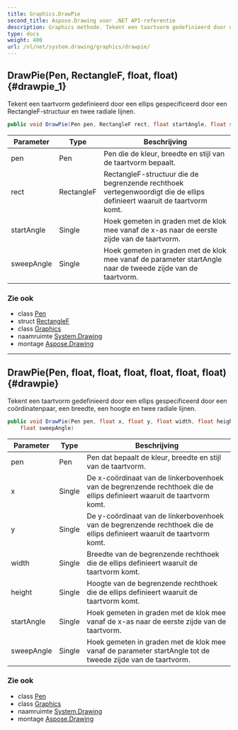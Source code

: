 ```yaml
---
title: Graphics.DrawPie
second_title: Aspose.Drawing voor .NET API-referentie
description: Graphics methode. Tekent een taartvorm gedefinieerd door een ellips gespecificeerd door een RectangleFstructuur en twee radiale lijnen.
type: docs
weight: 400
url: /nl/net/system.drawing/graphics/drawpie/
---
```

## DrawPie(Pen, RectangleF, float, float) {#drawpie_1}

Tekent een taartvorm gedefinieerd door een ellips gespecificeerd door een RectangleF-structuur en twee radiale lijnen.

```csharp
public void DrawPie(Pen pen, RectangleF rect, float startAngle, float sweepAngle)
```

| Parameter | Type | Beschrijving |
| --- | --- | --- |
| pen | Pen | Pen die de kleur, breedte en stijl van de taartvorm bepaalt. |
| rect | RectangleF | RectangleF-structuur die de begrenzende rechthoek vertegenwoordigt die de ellips definieert waaruit de taartvorm komt. |
| startAngle | Single | Hoek gemeten in graden met de klok mee vanaf de x-as naar de eerste zijde van de taartvorm. |
| sweepAngle | Single | Hoek gemeten in graden met de klok mee vanaf de parameter startAngle naar de tweede zijde van de taartvorm. |

### Zie ook

* class [Pen](../../pen/)
* struct [RectangleF](../../rectanglef/)
* class [Graphics](../)
* naamruimte [System.Drawing](../../graphics/)
* montage [Aspose.Drawing](../../../)

---

## DrawPie(Pen, float, float, float, float, float, float) {#drawpie}

Tekent een taartvorm gedefinieerd door een ellips gespecificeerd door een coördinatenpaar, een breedte, een hoogte en twee radiale lijnen.

```csharp
public void DrawPie(Pen pen, float x, float y, float width, float height, float startAngle, 
    float sweepAngle)
```

| Parameter | Type | Beschrijving |
| --- | --- | --- |
| pen | Pen | Pen dat bepaalt de kleur, breedte en stijl van de taartvorm. |
| x | Single | De x-coördinaat van de linkerbovenhoek van de begrenzende rechthoek die de ellips definieert waaruit de taartvorm komt. |
| y | Single | De y-coördinaat van de linkerbovenhoek van de begrenzende rechthoek die de ellips definieert waaruit de taartvorm komt. |
| width | Single | Breedte van de begrenzende rechthoek die de ellips definieert waaruit de taartvorm komt. |
| height | Single | Hoogte van de begrenzende rechthoek die de ellips definieert waaruit de taartvorm komt. |
| startAngle | Single | Hoek gemeten in graden met de klok mee vanaf de x-as naar de eerste zijde van de taartvorm. |
| sweepAngle | Single | Hoek gemeten in graden met de klok mee vanaf de parameter startAngle tot de tweede zijde van de taartvorm. |

### Zie ook

* class [Pen](../../pen/)
* class [Graphics](../)
* naamruimte [System.Drawing](../../graphics/)
* montage [Aspose.Drawing](../../../)


